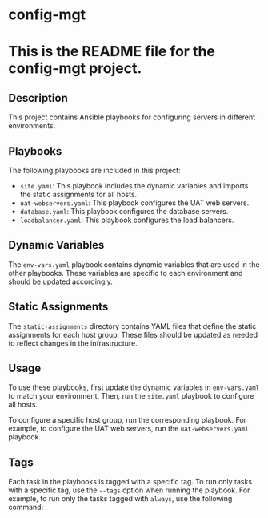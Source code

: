  # config-mgt
  # This is the README file for the config-mgt project.

  ## Description
  This project contains Ansible playbooks for configuring servers in different environments.

  ## Playbooks
  The following playbooks are included in this project:

  - `site.yaml`: This playbook includes the dynamic variables and imports the static assignments for all hosts.
  - `uat-webservers.yaml`: This playbook configures the UAT web servers.
  - `database.yaml`: This playbook configures the database servers.
  - `loadbalancer.yaml`: This playbook configures the load balancers.

  ## Dynamic Variables
  The `env-vars.yaml` playbook contains dynamic variables that are used in the other playbooks. These variables are specific to each environment and should be updated accordingly.

  ## Static Assignments
  The `static-assignments` directory contains YAML files that define the static assignments for each host group. These files should be updated as needed to reflect changes in the infrastructure.

  ## Usage
  To use these playbooks, first update the dynamic variables in `env-vars.yaml` to match your environment. Then, run the `site.yaml` playbook to configure all hosts.

  To configure a specific host group, run the corresponding playbook. For example, to configure the UAT web servers, run the `uat-webservers.yaml` playbook.

  ## Tags
  Each task in the playbooks is tagged with a specific tag. To run only tasks with a specific tag, use the `--tags` option when running the playbook. For example, to run only the tasks tagged with `always`, use the following command:
